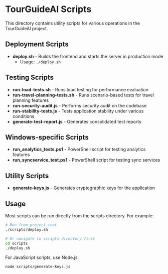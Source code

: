 # TourGuideAI Scripts

This directory contains utility scripts for various operations in the TourGuideAI project.

## Deployment Scripts

- **deploy.sh** - Builds the frontend and starts the server in production mode
  - Usage: `./deploy.sh`

## Testing Scripts

- **run-load-tests.sh** - Runs load testing for performance evaluation
- **run-travel-planning-tests.sh** - Runs scenario-based tests for travel planning features
- **run-security-audit.js** - Performs security audit on the codebase
- **run-stability-tests.js** - Tests application stability under various conditions
- **generate-test-report.js** - Generates consolidated test reports

## Windows-specific Scripts

- **run_analytics_tests.ps1** - PowerShell script for testing analytics features
- **run_syncservice_test.ps1** - PowerShell script for testing sync services

## Utility Scripts

- **generate-keys.js** - Generates cryptographic keys for the application

## Usage

Most scripts can be run directly from the scripts directory. For example:

```bash
# Run from project root
./scripts/deploy.sh

# Or navigate to scripts directory first
cd scripts
./deploy.sh
```

For JavaScript scripts, use Node.js:

```bash
node scripts/generate-keys.js
``` 